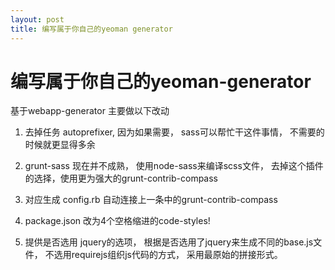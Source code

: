 ```yaml
---
layout: post
title: 编写属于你自己的yeoman generator
---
```

    
# 编写属于你自己的yeoman-generator

基于webapp-generator 主要做以下改动

1. 去掉任务 autoprefixer, 因为如果需要， sass可以帮忙干这件事情， 不需要的时候就更显得多余

2. grunt-sass 现在并不成熟， 使用node-sass来编译scss文件， 去掉这个插件的选择，使用更为强大的grunt-contrib-compass

3. 对应生成 config.rb 自动连接上一条中的grunt-contrib-compass

3. package.json 改为4个空格缩进的code-styles!

4. 提供是否选用 jquery的选项， 根据是否选用了jquery来生成不同的base.js文件， 不选用requirejs组织js代码的方式， 采用最原始的拼接形式。